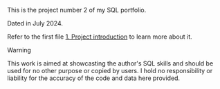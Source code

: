 This is the project number 2 of my SQL portfolio. 

Dated in July 2024.

Refer to the first file [1. Project introduction](https://github.com/alexalra/SQL-Practice/edit/main/1.%20Project%20introduction.md) to learn more about it. 

> [!WARNING]
> This work is aimed at showcasting the author's SQL skills and should be used for no other purpose or copied by users. I hold no responsibility or liability for the accuracy of the code and data here provided. 
